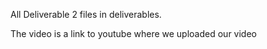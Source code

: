 All Deliverable 2 files in deliverables.

The video is a link to youtube where we uploaded our video

	
